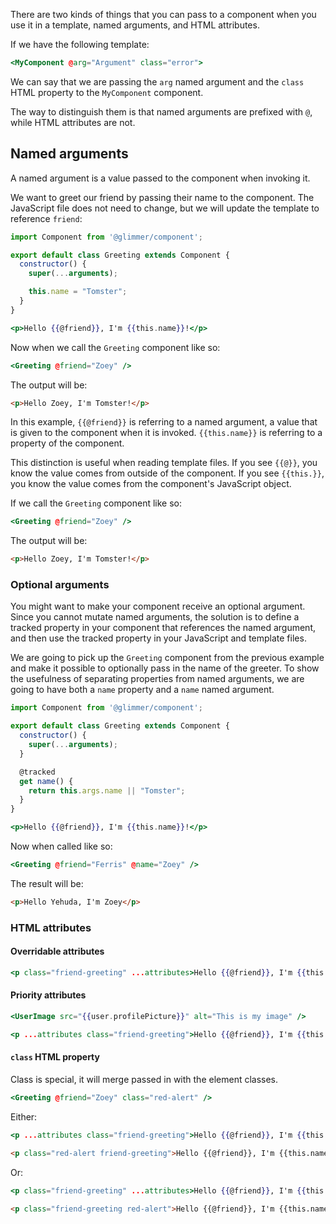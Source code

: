 There are two kinds of things that you can pass to a component when you use it in a template,
named arguments, and HTML attributes.

If we have the following template:

```handlebars
<MyComponent @arg="Argument" class="error">
```

We can say that we are passing the `arg` named argument
and the `class` HTML property to the `MyComponent` component.

The way to distinguish them is that named arguments are prefixed with `@`,
while HTML attributes are not.

## Named arguments

A named argument is a value passed to the component when invoking it.

We want to greet our friend by passing their name to the component.
The JavaScript file does not need to change,
but we will update the template to reference `friend`:

```javascript
import Component from '@glimmer/component';

export default class Greeting extends Component {
  constructor() {
    super(...arguments);

    this.name = "Tomster";
  }
}
```

```handlebars
<p>Hello {{@friend}}, I'm {{this.name}}!</p>
```

Now when we call the `Greeting` component like so:

```handlebars
<Greeting @friend="Zoey" />
```

The output will be:

```html
<p>Hello Zoey, I'm Tomster!</p>
```

In this example, `{{@friend}}` is referring to a named argument,
a value that is given to the component when it is invoked.
`{{this.name}}` is referring to a property of the component.

This distinction is useful when reading template files.
If you see `{{@}}`, you know the value comes from outside of the component.
If you see `{{this.}}`, you know the value comes from the component's JavaScript object.

If we call the `Greeting` component like so:

```handlebars
<Greeting @friend="Zoey" />
```

The output will be:

```html
<p>Hello Zoey, I'm Tomster!</p>
```

### Optional arguments

You might want to make your component receive an optional argument.
Since you cannot mutate named arguments,
the solution is to define a tracked property in your component that references the named argument,
and then use the tracked property in your JavaScript and template files.

We are going to pick up the `Greeting` component from the previous example and make it possible to optionally pass in the name of the greeter.
To show the usefulness of separating properties from named arguments,
we are going to have both a `name` property and a `name` named argument.

```javascript
import Component from '@glimmer/component';

export default class Greeting extends Component {
  constructor() {
    super(...arguments);
  }

  @tracked
  get name() {
    return this.args.name || "Tomster";
  }
}
```

```handlebars
<p>Hello {{@friend}}, I'm {{this.name}}!</p>
```

Now when called like so:

```handlebars
<Greeting @friend="Ferris" @name="Zoey" />
```

The result will be:

```html
<p>Hello Yehuda, I'm Zoey</p>
```

### HTML attributes



#### Overridable attributes

```handlebars
<p class="friend-greeting" ...attributes>Hello {{@friend}}, I'm {{this.name}}!</p>
```

#### Priority attributes

```handlebars
<UserImage src="{{user.profilePicture}}" alt="This is my image" />
```

```handlebars
<p ...attributes class="friend-greeting">Hello {{@friend}}, I'm {{this.name}}!</p>
```


#### `class` HTML property

Class is special, it will merge passed in with the element classes.

```handlebars
<Greeting @friend="Zoey" class="red-alert" />
```

Either:
```handlebars
<p ...attributes class="friend-greeting">Hello {{@friend}}, I'm {{this.name}}!</p>
```

```html
<p class="red-alert friend-greeting">Hello {{@friend}}, I'm {{this.name}}!</p>
```

Or:
```handlebars
<p class="friend-greeting" ...attributes>Hello {{@friend}}, I'm {{this.name}}!</p>
```

```html
<p class="friend-greeting red-alert">Hello {{@friend}}, I'm {{this.name}}!</p>
```